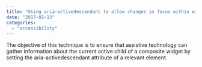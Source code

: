 ```yaml
---
title: "Using aria-activedescendant to allow changes in focus within widgets to be communicated to Assistive Technology"
date: "2017-02-13"
categories: 
  - "accessibility"
---
```


The objective of this technique is to ensure that assistive technology can gather information about the current active child of a composite widget by setting the aria-activedescendant attribute of a relevant element.
